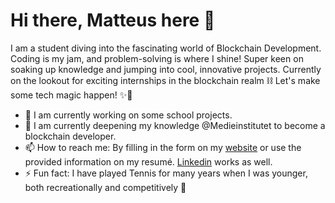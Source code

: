 # Hi there, Matteus here 👋

I am a student diving into the fascinating world of Blockchain Development. Coding is my jam, and problem-solving is where I shine! Super keen on soaking up knowledge and jumping into cool, innovative projects. Currently on the lookout for exciting internships in the blockchain realm ⛓️ Let's make some tech magic happen! ✨🚀

- 🔭 I am currently working on some school projects.
- 🌱 I am currently deepening my knowledge @Medieinstitutet to become a blockchain developer.
- 📫 How to reach me: By filling in the form on my [website](https://www.northcrisp.com) or use the provided information on my resumé. [Linkedin](https://www.linkedin.com/in/matteus-g/) works as well.
- ⚡ Fun fact: I have played Tennis for many years when I was younger, both recreationally and competitively 🎾
